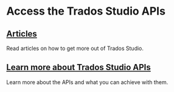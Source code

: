 # Access the Trados Studio APIs

## [Articles](articles/intro.md)
Read articles on how to get more out of Trados Studio.

## [Learn more about Trados Studio APIs](apiconcepts/overview.md) 
Learn more about the APIs and what you can achieve with them.

